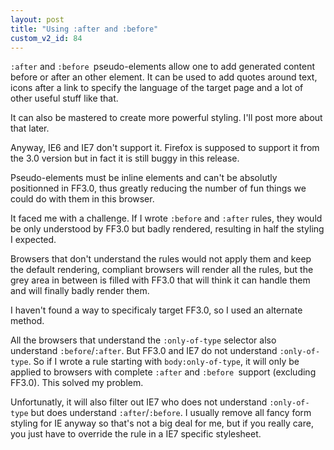 ```yaml
---
layout: post
title: "Using :after and :before"
custom_v2_id: 84
---
```


<p><code>:after</code> and <code>:before </code>pseudo-elements allow one to add generated content before or after an other element. It can be used to add quotes around text, icons after a link to specify the language of the target page and a lot of other useful stuff like that.</p>
<p>It can also be mastered to create more powerful styling. I'll post more about that later.</p>
<p>Anyway, IE6 and IE7 don't support it. Firefox is supposed to support it from the 3.0 version but in fact it is still buggy in this release.</p>
<p>Pseudo-elements must be inline elements and can't be absolutly positionned in FF3.0, thus greatly reducing the number of fun things we could do with them in this browser.</p>
<p>It faced me with a challenge. If I wrote <code>:before</code> and <code>:after</code> rules, they would be only understood by FF3.0 but badly rendered, resulting in half the styling I expected.</p>
<p>Browsers that don't understand the rules would not apply them and keep the default rendering, compliant browsers will render all the rules, but the grey area in between is filled with FF3.0 that will think it can handle them and will finally badly render them.</p>
<p>I haven't found a way to specificaly target FF3.0, so I used an alternate method.</p>
<p>All the browsers that understand the <code>:only-of-type</code> selector also understand <code>:before</code>/<code>:after</code>. But FF3.0 and IE7 do not understand <code>:only-of-type</code>. So if I wrote a rule starting with <code>body:only-of-type</code>, it will only be applied to browsers with complete <code>:after</code> and <code>:before </code>support (excluding FF3.0). This solved my problem.</p>
<p>Unfortunatly, it will also filter out IE7 who does not understand <code>:only-of-type</code> but does understand <code>:after</code>/<code>:before</code>. I usually remove all fancy form styling for IE anyway so that's not a big deal for me, but if you really care, you just have to override the rule in a IE7 specific stylesheet.</p>